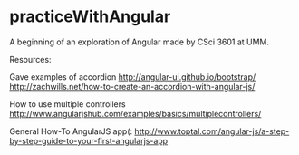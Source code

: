 practiceWithAngular
===================

A beginning of an exploration of Angular made by CSci 3601 at UMM.

Resources:

Gave examples of accordion
http://angular-ui.github.io/bootstrap/
http://zachwills.net/how-to-create-an-accordion-with-angular-js/

How to use multiple controllers
http://www.angularjshub.com/examples/basics/multiplecontrollers/

General How-To AngularJS app(:
http://www.toptal.com/angular-js/a-step-by-step-guide-to-your-first-angularjs-app
